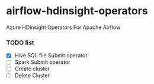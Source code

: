 # airflow-hdinsight-operators
Azure HDInsight Operators For Apache Airflow

### TODO list

- [x] Hive SQL file Submit operator
- [ ] Spark Submit operator
- [ ] Create cluster
- [ ] Delete Cluster
